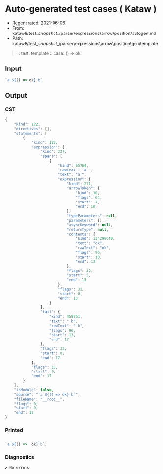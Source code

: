 # Auto-generated test cases ( Kataw )
- Regenerated: 2021-06-06
- From: kataw8/test\__snapshot__/parser/expressions/arrow/position/autogen.md
- Path: kataw8/test\__snapshot__\parser\expressions\arrow\position\gen\template
> :: test: template
> :: case: () => ok
## Input

`````js
`a ${() => ok} b`
`````
## Output

### CST

```javascript
{
    "kind": 122,
    "directives": [],
    "statements": [
        {
            "kind": 120,
            "expression": {
                "kind": 227,
                "spans": [
                    {
                        "kind": 65764,
                        "rawText": "a ",
                        "text": "a ",
                        "expression": {
                            "kind": 271,
                            "arrowToken": {
                                "kind": 10,
                                "flags": 64,
                                "start": 7,
                                "end": 10
                            },
                            "typeParameters": null,
                            "parameters": [],
                            "asyncKeyword": null,
                            "returnType": null,
                            "contents": {
                                "kind": 134299649,
                                "text": "ok",
                                "rawText": "ok",
                                "flags": 96,
                                "start": 10,
                                "end": 13
                            },
                            "flags": 32,
                            "start": 5,
                            "end": 13
                        },
                        "flags": 32,
                        "start": 0,
                        "end": 13
                    }
                ],
                "tail": {
                    "kind": 458761,
                    "text": " b",
                    "rawText": " b",
                    "flags": 96,
                    "start": 13,
                    "end": 17
                },
                "flags": 32,
                "start": 0,
                "end": 17
            },
            "flags": 16,
            "start": 0,
            "end": 17
        }
    ],
    "isModule": false,
    "source": "`a ${() => ok} b`",
    "fileName": "__root__",
    "flags": 0,
    "start": 0,
    "end": 17
}
```

### Printed

```javascript

`a ${() =>  ok} b`;
```

### Diagnostics

```javascript
✔ No errors
```

